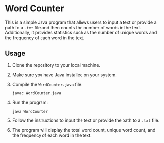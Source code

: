 # Word Counter

This is a simple Java program that allows users to input a text or provide a
path to a `.txt` file and then counts the number of words in the text.
Additionally, it provides statistics such as the number of unique words and the
frequency of each word in the text.

## Usage

1. Clone the repository to your local machine.
2. Make sure you have Java installed on your system.
3. Compile the `WordCounter.java` file:

   ```
   javac WordCounter.java
   ```

4. Run the program:

   ```
   java WordCounter
   ```

5. Follow the instructions to input the text or provide the path to a `.txt`
   file.
6. The program will display the total word count, unique word count, and the
   frequency of each word in the text.
